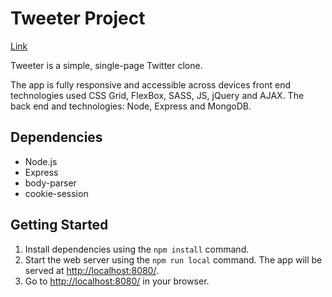 # Tweeter Project

[Link](https://fierce-peak-12592.herokuapp.com/)

Tweeter is a simple, single-page Twitter clone.

The app is fully responsive and accessible across devices front end technologies used CSS Grid, FlexBox, SASS, JS, jQuery and AJAX. The back end and technologies: Node, Express and MongoDB.

## Dependencies

- Node.js
- Express
- body-parser
- cookie-session

## Getting Started

1. Install dependencies using the `npm install` command.
2. Start the web server using the `npm run local` command. The app will be served at <http://localhost:8080/>.
3. Go to <http://localhost:8080/> in your browser.
